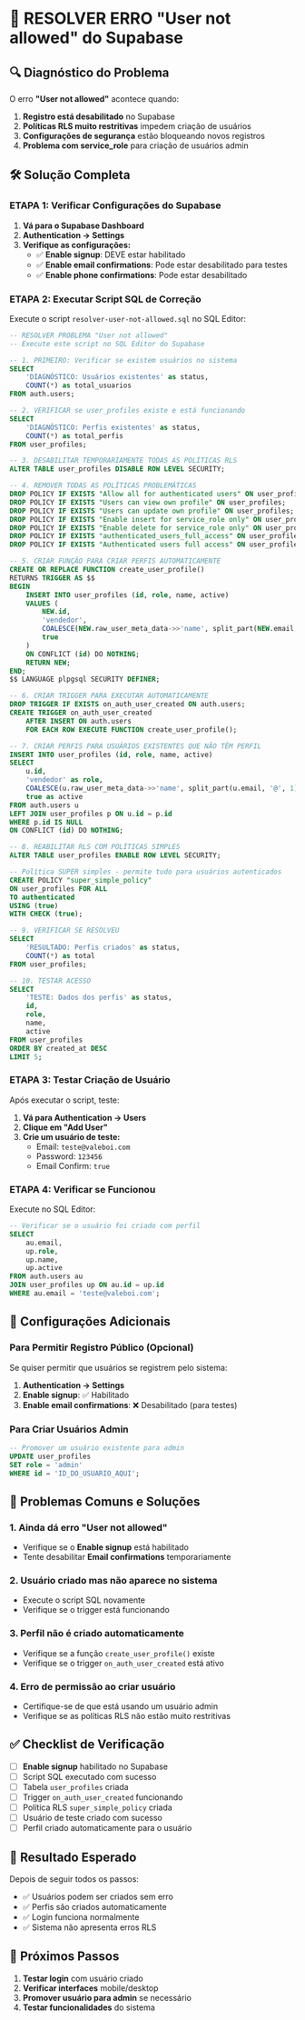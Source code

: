 # 🚨 RESOLVER ERRO "User not allowed" do Supabase

## 🔍 Diagnóstico do Problema

O erro **"User not allowed"** acontece quando:

1. **Registro está desabilitado** no Supabase
2. **Políticas RLS muito restritivas** impedem criação de usuários
3. **Configurações de segurança** estão bloqueando novos registros
4. **Problema com service_role** para criação de usuários admin

## 🛠️ Solução Completa

### **ETAPA 1: Verificar Configurações do Supabase**

1. **Vá para o Supabase Dashboard**
2. **Authentication → Settings**
3. **Verifique as configurações:**
   - ✅ **Enable signup**: DEVE estar habilitado
   - ✅ **Enable email confirmations**: Pode estar desabilitado para testes
   - ✅ **Enable phone confirmations**: Pode estar desabilitado

### **ETAPA 2: Executar Script SQL de Correção**

Execute o script `resolver-user-not-allowed.sql` no SQL Editor:

```sql
-- RESOLVER PROBLEMA "User not allowed" 
-- Execute este script no SQL Editor do Supabase

-- 1. PRIMEIRO: Verificar se existem usuários no sistema
SELECT 
    'DIAGNÓSTICO: Usuários existentes' as status,
    COUNT(*) as total_usuarios
FROM auth.users;

-- 2. VERIFICAR se user_profiles existe e está funcionando
SELECT 
    'DIAGNÓSTICO: Perfis existentes' as status,
    COUNT(*) as total_perfis
FROM user_profiles;

-- 3. DESABILITAR TEMPORARIAMENTE TODAS AS POLÍTICAS RLS
ALTER TABLE user_profiles DISABLE ROW LEVEL SECURITY;

-- 4. REMOVER TODAS AS POLÍTICAS PROBLEMÁTICAS
DROP POLICY IF EXISTS "Allow all for authenticated users" ON user_profiles;
DROP POLICY IF EXISTS "Users can view own profile" ON user_profiles;
DROP POLICY IF EXISTS "Users can update own profile" ON user_profiles;
DROP POLICY IF EXISTS "Enable insert for service_role only" ON user_profiles;
DROP POLICY IF EXISTS "Enable delete for service_role only" ON user_profiles;
DROP POLICY IF EXISTS "authenticated_users_full_access" ON user_profiles;
DROP POLICY IF EXISTS "Authenticated users full access" ON user_profiles;

-- 5. CRIAR FUNÇÃO PARA CRIAR PERFIS AUTOMATICAMENTE
CREATE OR REPLACE FUNCTION create_user_profile()
RETURNS TRIGGER AS $$
BEGIN
    INSERT INTO user_profiles (id, role, name, active)
    VALUES (
        NEW.id,
        'vendedor',
        COALESCE(NEW.raw_user_meta_data->>'name', split_part(NEW.email, '@', 1)),
        true
    )
    ON CONFLICT (id) DO NOTHING;
    RETURN NEW;
END;
$$ LANGUAGE plpgsql SECURITY DEFINER;

-- 6. CRIAR TRIGGER PARA EXECUTAR AUTOMATICAMENTE
DROP TRIGGER IF EXISTS on_auth_user_created ON auth.users;
CREATE TRIGGER on_auth_user_created
    AFTER INSERT ON auth.users
    FOR EACH ROW EXECUTE FUNCTION create_user_profile();

-- 7. CRIAR PERFIS PARA USUÁRIOS EXISTENTES QUE NÃO TÊM PERFIL
INSERT INTO user_profiles (id, role, name, active)
SELECT 
    u.id,
    'vendedor' as role,
    COALESCE(u.raw_user_meta_data->>'name', split_part(u.email, '@', 1), 'Usuário') as name,
    true as active
FROM auth.users u
LEFT JOIN user_profiles p ON u.id = p.id
WHERE p.id IS NULL
ON CONFLICT (id) DO NOTHING;

-- 8. REABILITAR RLS COM POLÍTICAS SIMPLES
ALTER TABLE user_profiles ENABLE ROW LEVEL SECURITY;

-- Política SUPER simples - permite tudo para usuários autenticados
CREATE POLICY "super_simple_policy" 
ON user_profiles FOR ALL 
TO authenticated
USING (true) 
WITH CHECK (true);

-- 9. VERIFICAR SE RESOLVEU
SELECT 
    'RESULTADO: Perfis criados' as status,
    COUNT(*) as total
FROM user_profiles;

-- 10. TESTAR ACESSO
SELECT 
    'TESTE: Dados dos perfis' as status,
    id,
    role,
    name,
    active
FROM user_profiles
ORDER BY created_at DESC
LIMIT 5;
```

### **ETAPA 3: Testar Criação de Usuário**

Após executar o script, teste:

1. **Vá para Authentication → Users**
2. **Clique em "Add User"**
3. **Crie um usuário de teste:**
   - Email: `teste@valeboi.com`
   - Password: `123456`
   - Email Confirm: `true`

### **ETAPA 4: Verificar se Funcionou**

Execute no SQL Editor:

```sql
-- Verificar se o usuário foi criado com perfil
SELECT 
    au.email,
    up.role,
    up.name,
    up.active
FROM auth.users au
JOIN user_profiles up ON au.id = up.id
WHERE au.email = 'teste@valeboi.com';
```

## 🔧 Configurações Adicionais

### **Para Permitir Registro Público (Opcional)**

Se quiser permitir que usuários se registrem pelo sistema:

1. **Authentication → Settings**
2. **Enable signup**: ✅ Habilitado
3. **Enable email confirmations**: ❌ Desabilitado (para testes)

### **Para Criar Usuários Admin**

```sql
-- Promover um usuário existente para admin
UPDATE user_profiles 
SET role = 'admin' 
WHERE id = 'ID_DO_USUARIO_AQUI';
```

## 🚨 Problemas Comuns e Soluções

### **1. Ainda dá erro "User not allowed"**
- Verifique se o **Enable signup** está habilitado
- Tente desabilitar **Email confirmations** temporariamente

### **2. Usuário criado mas não aparece no sistema**
- Execute o script SQL novamente
- Verifique se o trigger está funcionando

### **3. Perfil não é criado automaticamente**
- Verifique se a função `create_user_profile()` existe
- Verifique se o trigger `on_auth_user_created` está ativo

### **4. Erro de permissão ao criar usuário**
- Certifique-se de que está usando um usuário admin
- Verifique se as políticas RLS não estão muito restritivas

## ✅ Checklist de Verificação

- [ ] **Enable signup** habilitado no Supabase
- [ ] Script SQL executado com sucesso
- [ ] Tabela `user_profiles` criada
- [ ] Trigger `on_auth_user_created` funcionando
- [ ] Política RLS `super_simple_policy` criada
- [ ] Usuário de teste criado com sucesso
- [ ] Perfil criado automaticamente para o usuário

## 🎯 Resultado Esperado

Depois de seguir todos os passos:
- ✅ Usuários podem ser criados sem erro
- ✅ Perfis são criados automaticamente
- ✅ Login funciona normalmente
- ✅ Sistema não apresenta erros RLS

## 🔄 Próximos Passos

1. **Testar login** com usuário criado
2. **Verificar interfaces** mobile/desktop
3. **Promover usuário para admin** se necessário
4. **Testar funcionalidades** do sistema 